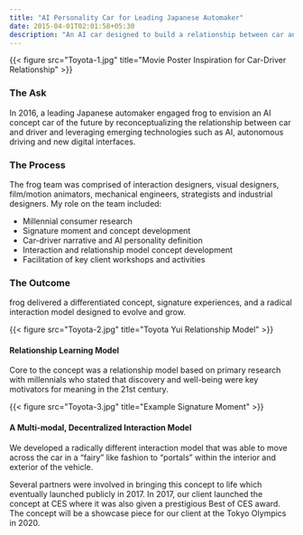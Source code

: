 ```yaml
---
title: "AI Personality Car for Leading Japanese Automaker"
date: 2015-04-01T02:01:58+05:30
description: "An AI car designed to build a relationship between car and driver"
---
```


{{< figure src="Toyota-1.jpg" title="Movie Poster Inspiration for Car-Driver Relationship" >}} 

### The Ask
In 2016, a leading Japanese automaker engaged frog to envision an AI concept car of the future by reconceptualizing the relationship between car and driver and leveraging emerging technologies such as AI, autonomous driving and new digital interfaces.

### The Process
The frog team was comprised of interaction designers, visual designers, film/motion animators, mechanical engineers, strategists and industrial designers. My role on the team included:
- Millennial consumer research
- Signature moment and concept development
- Car-driver narrative and AI personality definition
- Interaction and relationship model concept development
- Facilitation of key client workshops and activities

### The Outcome
frog delivered a differentiated concept, signature experiences, and a radical interaction model designed to evolve and grow.

{{< figure src="Toyota-2.jpg" title="Toyota Yui Relationship Model" >}} 

#### Relationship Learning Model
Core to the concept was a relationship model based on primary research with millennials who stated that discovery and well-being were key motivators for meaning in the 21st century.

{{< figure src="Toyota-3.jpg" title="Example Signature Moment" >}} 

#### A Multi-modal, Decentralized Interaction Model
We developed a radically different interaction model that was able to move across the car in a “fairy” like fashion to “portals” within the interior and exterior of the vehicle.

Several partners were involved in bringing this concept to life which eventually launched publicly in 2017. In 2017, our client launched the concept at CES where it was also given a prestigious Best of CES award. The concept will be a showcase piece for our client at the Tokyo Olympics in 2020.
